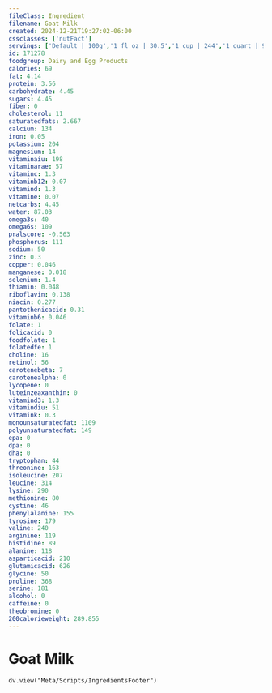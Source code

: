 ```yaml
---
fileClass: Ingredient
filename: Goat Milk
created: 2024-12-21T19:27:02-06:00
cssclasses: ['nutFact']
servings: ['Default | 100g','1 fl oz | 30.5','1 cup | 244','1 quart | 976']
id: 171278
foodgroup: Dairy and Egg Products
calories: 69
fat: 4.14
protein: 3.56
carbohydrate: 4.45
sugars: 4.45
fiber: 0
cholesterol: 11
saturatedfats: 2.667
calcium: 134
iron: 0.05
potassium: 204
magnesium: 14
vitaminaiu: 198
vitaminarae: 57
vitaminc: 1.3
vitaminb12: 0.07
vitamind: 1.3
vitamine: 0.07
netcarbs: 4.45
water: 87.03
omega3s: 40
omega6s: 109
pralscore: -0.563
phosphorus: 111
sodium: 50
zinc: 0.3
copper: 0.046
manganese: 0.018
selenium: 1.4
thiamin: 0.048
riboflavin: 0.138
niacin: 0.277
pantothenicacid: 0.31
vitaminb6: 0.046
folate: 1
folicacid: 0
foodfolate: 1
folatedfe: 1
choline: 16
retinol: 56
carotenebeta: 7
carotenealpha: 0
lycopene: 0
luteinzeaxanthin: 0
vitamind3: 1.3
vitamindiu: 51
vitamink: 0.3
monounsaturatedfat: 1109
polyunsaturatedfat: 149
epa: 0
dpa: 0
dha: 0
tryptophan: 44
threonine: 163
isoleucine: 207
leucine: 314
lysine: 290
methionine: 80
cystine: 46
phenylalanine: 155
tyrosine: 179
valine: 240
arginine: 119
histidine: 89
alanine: 118
asparticacid: 210
glutamicacid: 626
glycine: 50
proline: 368
serine: 181
alcohol: 0
caffeine: 0
theobromine: 0
200calorieweight: 289.855
---
```


# Goat Milk

```dataviewjs
dv.view("Meta/Scripts/IngredientsFooter")
```